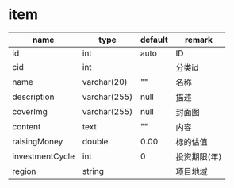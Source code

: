 # item
name | type | default | remark
---|---|---|---
id | int | auto | ID
cid | int | | 分类id
name | varchar(20) | "" | 名称
description | varchar(255) | null | 描述
coverImg | varchar(255) | null | 封面图
content | text | "" | 内容
raisingMoney | double | 0.00 | 标的估值
investmentCycle | int | 0 | 投资期限(年)
region | string | | 项目地域
